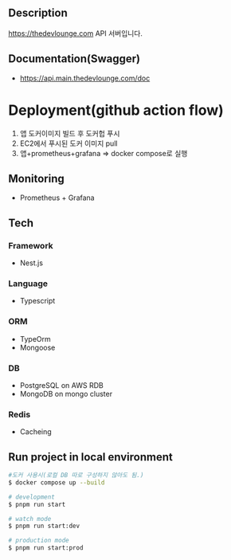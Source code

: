## Description

https://thedevlounge.com API 서버입니다.

## Documentation(Swagger)

- https://api.main.thedevlounge.com/doc

# Deployment(github action flow)
1. 앱 도커이미지 빌드 후 도커헙 푸시
2. EC2에서 푸시된 도커 이미지 pull
3. 앱+prometheus+grafana => docker compose로 실행

## Monitoring
- Prometheus + Grafana

## Tech
### Framework
- Nest.js

### Language
- Typescript

### ORM
- TypeOrm
- Mongoose
  
### DB
- PostgreSQL on AWS RDB
- MongoDB on mongo cluster

### Redis
- Cacheing



## Run project in local environment

```bash
#도커 사용시(로컬 DB 따로 구성하지 않아도 됨.)
$ docker compose up --build

# development
$ pnpm run start

# watch mode
$ pnpm run start:dev

# production mode
$ pnpm run start:prod
```

